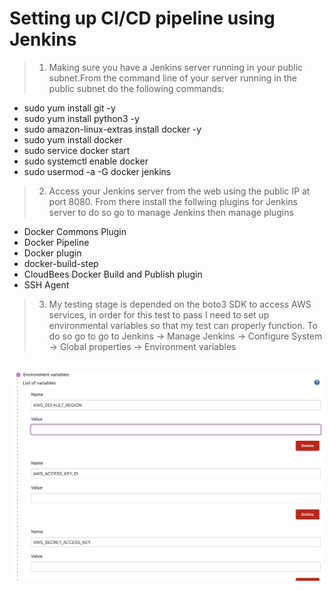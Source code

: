 # Setting up CI/CD pipeline using Jenkins

> 1. Making sure you have a Jenkins server running in your public subnet.From the command line of your server running in the public subnet do the following commands:
* sudo yum install git -y
* sudo yum install python3 -y
* sudo amazon-linux-extras install docker -y
* sudo yum install docker
* sudo service docker start
* sudo systemctl enable docker
* sudo usermod -a -G docker jenkins

> 2. Access your Jenkins server from the web using the public IP at port 8080. From there install the follwing plugins for Jenkins server to do so go to manage Jenkins then manage plugins 
* Docker Commons Plugin
* Docker Pipeline
* Docker plugin
* docker-build-step
* CloudBees Docker Build and Publish plugin
* SSH Agent

> 3. My testing stage is depended on the boto3 SDK to access AWS services, in order for this test to pass I need to set up environmental variables so that my test can properly function. To do so go to go to Jenkins -> Manage Jenkins -> Configure System -> Global properties -> Environment variables
 <br>
 <img src= "Imgs/environmental.png">

